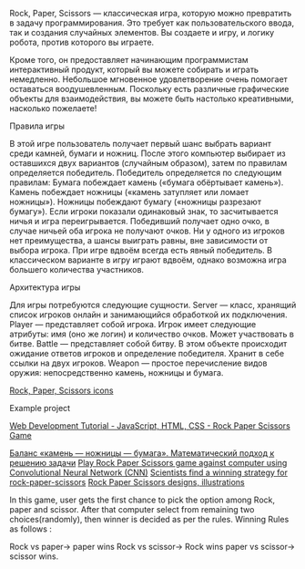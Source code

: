 Rock, Paper, Scissors — классическая игра, которую можно превратить в задачу программирования. Это требует как пользовательского ввода, так и создания случайных элементов. Вы создаете и игру, и логику робота, против которого вы играете.

Кроме того, он предоставляет начинающим программистам интерактивный продукт, который вы можете собирать и играть немедленно. Небольшое мгновенное удовлетворение очень помогает оставаться воодушевленным. Поскольку есть различные графические объекты для взаимодействия, вы можете быть настолько креативными, насколько пожелаете!

Правила игры

В этой игре пользователь получает первый шанс выбрать вариант среди камней, бумаги и ножниц. После этого компьютер выбирает из оставшихся двух вариантов (случайным образом), затем по правилам определяется победитель.
Победитель определяется по следующим правилам:
Бумага побеждает камень («бумага обёртывает камень»).
Камень побеждает ножницы («камень затупляет или ломает ножницы»).
Ножницы побеждают бумагу («ножницы разрезают бумагу»).
Если игроки показали одинаковый знак, то засчитывается ничья и игра переигрывается.
Победивший получает одно очко, в случае ничьей оба игрока не получают очков. Ни у одного из игроков нет преимущества, а шансы выиграть равны, вне зависимости от выбора игрока. При игре вдвоём всегда есть явный победитель.
В классическом варианте в игру играют вдвоём, однако возможна игра большего количества участников. 

Архитектура игры

Для игры потребуются следующие сущности.
Server — класс, хранящий список игроков онлайн и занимающийся обработкой их подключения.
Player — представляет собой игрока. Игрок имеет следующие атрибуты: имя (оно же логин) и количество очков. Может участвовать в битве.
Battle — представляет собой битву. В этом объекте происходит ожидание ответов игроков и определение победителя. Хранит в себе ссылки на двух игроков.
Weapon — простое перечисление видов оружия: непосредственно камень, ножницы и бумага.

[Rock, Paper, Scissors icons](https://icons8.com/icons/set/rock,-paper,-scissors)

Example project

[Web Development Tutorial - JavaScript, HTML, CSS - Rock Paper Scissors Game](https://youtu.be/jaVNP3nIAv0)

[Баланс «камень — ножницы — бумага». Математический подход к решению задачи](https://habr.com/ru/post/525022/)
[Play Rock Paper Scissors game against computer using Convolutional Neural Network (CNN)](https://trekhleb.dev/machine-learning-experiments/#/experiments/RockPaperScissorsCNN)
[Scientists find a winning strategy for rock-paper-scissors](https://arstechnica.com/science/2014/05/win-at-rock-paper-scissors-by-knowing-thy-opponent/)
[Rock Paper Scissors designs, illustrations](https://dribbble.com/tags/rock_paper_scissors)


In this game, user gets the first chance to pick the option among Rock, paper and scissor. After that computer select from remaining two choices(randomly), then winner is decided as per the rules.
Winning Rules as follows :

Rock vs paper-> paper wins
Rock vs scissor-> Rock wins
paper vs scissor-> scissor wins.

